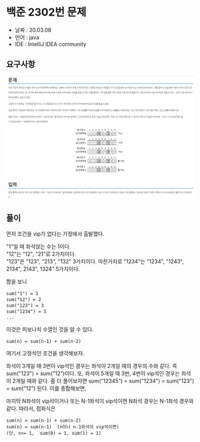 # 백준 2302번 문제

* 날짜 : 20.03.08
* 언어 : java
* IDE : IntelliJ IDEA community 

## 요구사항

<img src="/doc/backjoon2302.png"> 

## 풀이

먼저 조건을 vip가 없다는 가정에서 출발했다.  

"1"일 때 좌석앉는 수는 1이다.  
"12"는 "12", "21"로 2가지이다.  
"123"은 "123", "213", "132" 3가지이다.  마찬가지로
"1234"는 "1234", "1243", 2134", 2143", 1324" 5가지이다.   

합을 보니 
```
sum("1") = 1
sum("12") = 2
sum("123") = 3
sum("1234") = 5
...
```
이것은 피보나치 수열인 것을 알 수 있다.  

```
sum(n) = sum(n-1) + sum(n-2)
```

여기서 고정석인 조건을 생각해보자.  

좌석이 3개일 때 3번이 vip석인 경우는 좌석이 2개일 때의 경우의 수와 같다. 즉 sum("123") = sum("12")이다.  또, 좌석이 5개일 때 3번, 4번이 vip석인 경우는 좌석이 2개일 때와 같다. 좀 더 풀어보자면  sum("12345") = sum("1234") = sum("123") = sum("12") 된다.  이를 종합해보면,

마지막 N좌석이 vip석이거나 또는 N-1좌석이 vip석이면  N좌석 경우는 N-1좌석 경우와 같다.
따라서, 점화식은

```
sum(n) = sum(n-1) + sum(n-2)
sum(n) = sum(n-1)  (n이나 n-1좌석이 vip석이면)
(단, n<= 1,  sum(0) = 1, sum(1) = 1)
```

